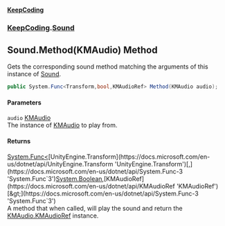 #### [KeepCoding](index.md 'index')
### [KeepCoding](KeepCoding.md 'KeepCoding').[Sound](KeepCoding_Sound.md 'KeepCoding.Sound')
## Sound.Method(KMAudio) Method
Gets the corresponding sound method matching the arguments of this instance of [Sound](KeepCoding_Sound.md 'KeepCoding.Sound').  
```csharp
public System.Func<Transform,bool,KMAudioRef> Method(KMAudio audio);
```
#### Parameters
<a name='KeepCoding_Sound_Method(KMAudio)_audio'></a>
`audio` [KMAudio](https://docs.microsoft.com/en-us/dotnet/api/KMAudio 'KMAudio')  
The instance of [KMAudio](https://docs.microsoft.com/en-us/dotnet/api/KMAudio 'KMAudio') to play from.
  
#### Returns
[System.Func&lt;](https://docs.microsoft.com/en-us/dotnet/api/System.Func-3 'System.Func`3')[UnityEngine.Transform](https://docs.microsoft.com/en-us/dotnet/api/UnityEngine.Transform 'UnityEngine.Transform')[,](https://docs.microsoft.com/en-us/dotnet/api/System.Func-3 'System.Func`3')[System.Boolean](https://docs.microsoft.com/en-us/dotnet/api/System.Boolean 'System.Boolean')[,](https://docs.microsoft.com/en-us/dotnet/api/System.Func-3 'System.Func`3')[KMAudioRef](https://docs.microsoft.com/en-us/dotnet/api/KMAudioRef 'KMAudioRef')[&gt;](https://docs.microsoft.com/en-us/dotnet/api/System.Func-3 'System.Func`3')  
A method that when called, will play the sound and return the [KMAudio.KMAudioRef](https://docs.microsoft.com/en-us/dotnet/api/KMAudio.KMAudioRef 'KMAudio.KMAudioRef') instance.
